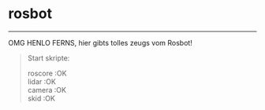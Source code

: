 # rosbot

---
OMG HENLO FERNS, hier gibts tolles zeugs vom Rosbot!

>Start skripte:
>
>roscore :OK  
>lidar :OK  
>camera :OK  
>skid :OK  
